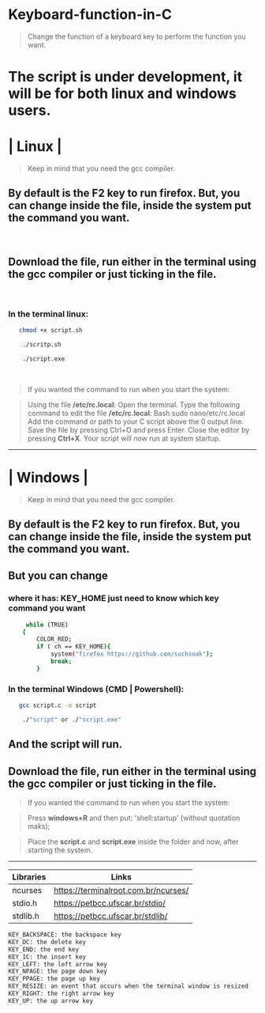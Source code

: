 # Keyboard-function-in-C

> Change the function of a keyboard key to perform the function you want.

# The script is under development, it will be for both linux and windows users.


# | Linux |
> Keep in mind that you need the gcc compiler.

## By default is the **F2** key to run firefox. But, you can change inside the file, inside the **system** put the command you want.

<br>

## Download the file, run either in the terminal using the gcc compiler or just ticking in the file.

<br>

### In the terminal linux:

```sh
   chmod +x script.sh
```

```sh
    ./scritp.sh
```

```sh
    ./script.exe
```

<br>

> If you wanted the command to run when you start the system:

> Using the file **/etc/rc.local**: Open the terminal. Type the following command to edit the file **/etc/rc.local**: Bash sudo nano/etc/rc.local Add the command or path to your C script above the 0 output line. Save the file by pressing Ctrl+O and press Enter. Close the editor by pressing **Ctrl+X**. Your script will now run at system startup.

<hr>

# | Windows |
> Keep in mind that you need the gcc compiler.

## By default is the **F2** key to run firefox. But, you can change inside the file, inside the **system** put the command you want.

## But you can change 

### where it has: **KEY_HOME** just need to know which key command you want

```sh
     while (TRUE)
    {
        COLOR_RED;
        if ( ch == KEY_HOME){
            system("firefox https://github.com/suchsoak");
            break;   
        }
```

### In the terminal Windows (CMD | Powershell):

```sh
   gcc script.c -o script
```

```sh
    ./"script" or ./"script.exe" 
``` 

## And the script will run.

## Download the file, run either in the terminal using the gcc compiler or just ticking in the file.

> If you wanted the command to run when you start the system:

> Press **windows+R** and then put: 'shell:startup' (without quotation maks);

> Place the **script.c** and **script.exe** inside the folder and now, after starting the system.

<hr>

| Libraries |  Links |
| ------ | ------ |
| ncurses | https://terminalroot.com.br/ncurses/
| stdio.h | https://petbcc.ufscar.br/stdio/
| stdlib.h | https://petbcc.ufscar.br/stdlib/

```sh
KEY_BACKSPACE: the backspace key
KEY_DC: the delete key
KEY_END: the end key
KEY_IC: the insert key
KEY_LEFT: the left arrow key
KEY_NPAGE: the page down key
KEY_PPAGE: the page up key
KEY_RESIZE: an event that occurs when the terminal window is resized
KEY_RIGHT: the right arrow key
KEY_UP: the up arrow key
```

